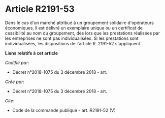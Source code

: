 # Article R2191-53

Dans le cas d'un marché attribué à un groupement solidaire d'opérateurs économiques, il est délivré un exemplaire unique ou
un certificat de cessibilité au nom du groupement, dès lors que les prestations réalisées par les entreprises ne sont pas
individualisées. Si les prestations sont individualisées, les dispositions de l'article R. 2191-52 s'appliquent.

**Liens relatifs à cet article**

_Codifié par_:

  - Décret n°2018-1075 du 3 décembre 2018 - art.

_Créé par_:

  - Décret n°2018-1075 du 3 décembre 2018 - art.

_Cite_:

  - Code de la commande publique - art. R2191-52 (V)
